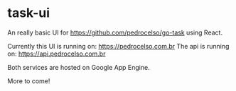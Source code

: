 # task-ui

An really basic UI for https://github.com/pedrocelso/go-task using React.

Currently this UI is running on: https://pedrocelso.com.br
The api is running on: https://api.pedrocelso.com.br

Both services are hosted on Google App Engine.

More to come!
